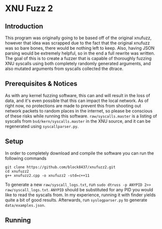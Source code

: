 # XNU Fuzz 2

## Introduction
This program was originally going to be based off of the original xnufuzz, however that idea was scrapped due to the fact that the original xnufuzz was so bare bones, there would be nothing left to keep. Also, having JSON parsing would be extremely helpful, so in the end a full rewrite was written. The goal of this is to create a fuzzer that is capable of thoroughly fuzzing XNU syscalls using both completely randomly generated arguments, and also mutated arguments from syscalls collected the dtrace.

## Prerequisites & Notices
As with any kernel fuzzing software, this can and will result in the loss of data, and it's even possible that this can impact the local network. As of right now, no protections are made to prevent this from shooting out network packets to random places in the internet, so please be conscious of these risks while running this software.
`raw/syscalls.master` is a listing of syscalls from `bsd/kern/syscalls.master` in the XNU source, and it can be regenerated using `syscallparser.py`.

## Setup
In order to completely download and compile the software you can run the following commands

	git clone https://github.com/block8437/xnufuzz2.git
	cd xnufuzz2
	g++ xnufuzz2.cpp -o xnufuzz2 -std=c++11

To generate a new `raw/syscall_logs.txt`, run `sudo dtruss -p ANYPID 2>> raw/syscall_logs.txt`. `ANYPID` should be substituted for any PID you would like to read the syscalls from. In my experience, running it with finder yields quite a bit of good results. Afterwards, run `syslogparser.py` to generate `data/examples.json`.

## Running